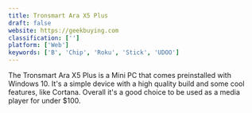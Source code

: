 ```yaml
---
title: Tronsmart Ara X5 Plus
draft: false 
website: https://geekbuying.com
classification: ['']
platform: ['Web']
keywords: ['B', 'Chip', 'Roku', 'Stick', 'UDOO']
---
```

The Tronsmart Ara X5 Plus is a Mini PC that comes preinstalled with Windows 10. It's a simple device with a high quality build and some cool features, like Cortana. Overall it's a good choice to be used as a media player for under $100.
